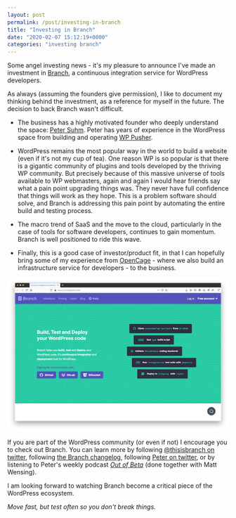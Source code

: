 ```yaml
---
layout: post
permalink: /post/investing-in-branch
title: "Investing in Branch"
date: "2020-02-07 15:12:19+0000"
categories: "investing branch"
---
```


Some angel investing news - it's my pleasure to announce I've made an investment in [Branch](https://www.branchci.com/), a continuous integration service for WordPress developers.

As always (assuming the founders give permission), I like to document my
thinking behind the investment, as a reference for myself in the future.
The decision to back Branch wasn't difficult.

* The business has a highly motivated founder who deeply understand the
space: [Peter Suhm](https://twitter.com/petersuhm). Peter has years of
experience in the WordPress space from building and operating [WP Pusher](https://wppusher.com/).

* WordPress remains the most popular way in the world to build a website (even if it's not my cup of tea). One reason WP is so popular is that there is a gigantic community of plugins and tools developed by the thriving WP community. But precisely because of this massive universe of tools available to WP webmasters, again and again I would hear friends say what a pain point upgrading things was. They never have full confidence that things will work as they hope. This is a problem software should solve, and Branch is addressing this pain point by automating the entire build and testing process.

* The macro trend of SaaS and the move to the cloud, particularly in the case of tools for software developers, continues to gain momentum. Branch is well positioned to ride this wave.
 
* Finally, this is a good case of investor/product fit, in that I can
hopefully bring some of my experience from
[OpenCage](https://opencagedata.com/) - where we also build an infrastructure
service for developers - to the business. 

<div class="row pb20 pt20">
<div class="col-md-1"></div>
<div class="col-md-10 ctr">
  <a href="https://www.branchci.com"><img src="/img/blog/branchci.png"/></a>
</div>
<div class="col-md-1"></div>
</div>

If you are part of the WordPress community (or even if not) I encourage you to check out Branch. You can learn more by following [@thisisbranch on twitter](https://twitter.com/thisisbranch), following [the Branch changelog](https://changelog.branchci.com/), following [Peter on twitter](https://twitter.com/petersuhm), or by listening to Peter's weekly podcast _[Out of Beta](https://outofbeta.fm/)_ (done together with Matt Wensing).

I am looking forward to watching Branch become a critical piece of the WordPress ecosystem. 

_Move fast, but test often so you don't break things._











